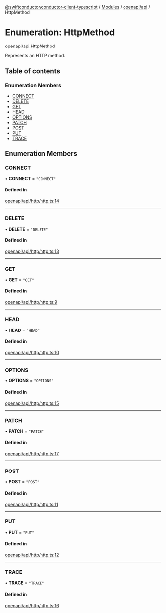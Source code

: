 [@swiftconductor/conductor-client-typescript](../README.md) / [Modules](../modules.md) / [openapi/api](../modules/openapi_api.md) / HttpMethod

# Enumeration: HttpMethod

[openapi/api](../modules/openapi_api.md).HttpMethod

Represents an HTTP method.

## Table of contents

### Enumeration Members

- [CONNECT](openapi_api.HttpMethod.md#connect)
- [DELETE](openapi_api.HttpMethod.md#delete)
- [GET](openapi_api.HttpMethod.md#get)
- [HEAD](openapi_api.HttpMethod.md#head)
- [OPTIONS](openapi_api.HttpMethod.md#options)
- [PATCH](openapi_api.HttpMethod.md#patch)
- [POST](openapi_api.HttpMethod.md#post)
- [PUT](openapi_api.HttpMethod.md#put)
- [TRACE](openapi_api.HttpMethod.md#trace)

## Enumeration Members

### CONNECT

• **CONNECT** = ``"CONNECT"``

#### Defined in

[openapi/api/http/http.ts:14](https://github.com/swift-conductor/conductor-client-typescript/blob/9866b7c/openapi/api/http/http.ts#L14)

___

### DELETE

• **DELETE** = ``"DELETE"``

#### Defined in

[openapi/api/http/http.ts:13](https://github.com/swift-conductor/conductor-client-typescript/blob/9866b7c/openapi/api/http/http.ts#L13)

___

### GET

• **GET** = ``"GET"``

#### Defined in

[openapi/api/http/http.ts:9](https://github.com/swift-conductor/conductor-client-typescript/blob/9866b7c/openapi/api/http/http.ts#L9)

___

### HEAD

• **HEAD** = ``"HEAD"``

#### Defined in

[openapi/api/http/http.ts:10](https://github.com/swift-conductor/conductor-client-typescript/blob/9866b7c/openapi/api/http/http.ts#L10)

___

### OPTIONS

• **OPTIONS** = ``"OPTIONS"``

#### Defined in

[openapi/api/http/http.ts:15](https://github.com/swift-conductor/conductor-client-typescript/blob/9866b7c/openapi/api/http/http.ts#L15)

___

### PATCH

• **PATCH** = ``"PATCH"``

#### Defined in

[openapi/api/http/http.ts:17](https://github.com/swift-conductor/conductor-client-typescript/blob/9866b7c/openapi/api/http/http.ts#L17)

___

### POST

• **POST** = ``"POST"``

#### Defined in

[openapi/api/http/http.ts:11](https://github.com/swift-conductor/conductor-client-typescript/blob/9866b7c/openapi/api/http/http.ts#L11)

___

### PUT

• **PUT** = ``"PUT"``

#### Defined in

[openapi/api/http/http.ts:12](https://github.com/swift-conductor/conductor-client-typescript/blob/9866b7c/openapi/api/http/http.ts#L12)

___

### TRACE

• **TRACE** = ``"TRACE"``

#### Defined in

[openapi/api/http/http.ts:16](https://github.com/swift-conductor/conductor-client-typescript/blob/9866b7c/openapi/api/http/http.ts#L16)
